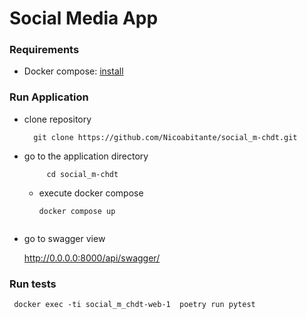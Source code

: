 # Social Media App

### Requirements 
- Docker compose:  [install](https://docs.docker.com/compose/install/)

### Run Application
- clone repository
  ```
    git clone https://github.com/Nicoabitante/social_m-chdt.git
  ```
- go to the application directory
   ```
        cd social_m-chdt
   ```
  - execute docker compose
    ```
    docker compose up


- go to swagger view

  http://0.0.0.0:8000/api/swagger/

### Run tests
     docker exec -ti social_m_chdt-web-1  poetry run pytest
